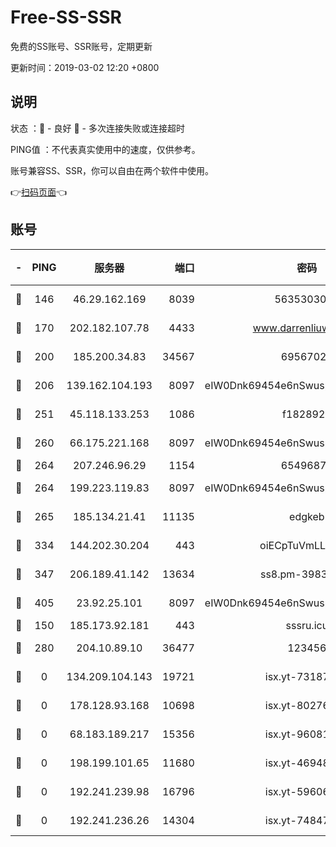 # Free-SS-SSR

免费的SS账号、SSR账号，定期更新

更新时间：2019-03-02 12:20 +0800

## 说明

状态     ：🙂 - 良好 🙁 - 多次连接失败或连接超时

PING值   ：不代表真实使用中的速度，仅供参考。

账号兼容SS、SSR，你可以自由在两个软件中使用。

👉[扫码页面](https://liesauer.github.io/free-ss-ssr.github.io/)👈

## 账号

|-|PING|服务器|端口|密码|加密方式|区域|
|:----:|:----:|:-----:|-----:|:----:|:----:|:----:|
|🙂|146|46.29.162.169|8039|5635303003|aes-256-cfb|RU|
|🙂|170|202.182.107.78|4433|www.darrenliuwei.com|aes-256-cfb|JP|
|🙂|200|185.200.34.83|34567|69567020|aes-256-cfb|US|
|🙂|206|139.162.104.193|8097|eIW0Dnk69454e6nSwuspv9DmS201tQ0D|aes-256-cfb|JP|
|🙂|251|45.118.133.253|1086|f1828920|aes-256-cfb|SG|
|🙂|260|66.175.221.168|8097|eIW0Dnk69454e6nSwuspv9DmS201tQ0D|aes-256-cfb|US|
|🙂|264|207.246.96.29|1154|65496879|chacha20|US|
|🙂|264|199.223.119.83|8097|eIW0Dnk69454e6nSwuspv9DmS201tQ0D|aes-256-cfb|US|
|🙂|265|185.134.21.41|11135|edgkeb|aes-256-cfb|GB|
|🙂|334|144.202.30.204|443|oiECpTuVmLLxk4Ts|aes-256-cfb|US|
|🙂|347|206.189.41.142|13634|ss8.pm-39830820|aes-256-cfb|SG|
|🙂|405|23.92.25.101|8097|eIW0Dnk69454e6nSwuspv9DmS201tQ0D|aes-256-cfb|US|
|🙂|150|185.173.92.181|443|sssru.icu|rc4-md5|RU|
|🙂|280|204.10.89.10|36477|123456|aes-256-cfb|US|
|🙁|0|134.209.104.143|19721|isx.yt-73187707|aes-256-cfb|SG|
|🙁|0|178.128.93.168|10698|isx.yt-80276507|aes-256-cfb|SG|
|🙁|0|68.183.189.217|15356|isx.yt-96081644|aes-256-cfb|SG|
|🙁|0|198.199.101.65|11680|isx.yt-46948094|aes-256-cfb|US|
|🙁|0|192.241.239.98|16796|isx.yt-59606235|aes-256-cfb|US|
|🙁|0|192.241.236.26|14304|isx.yt-74847820|aes-256-cfb|US|
